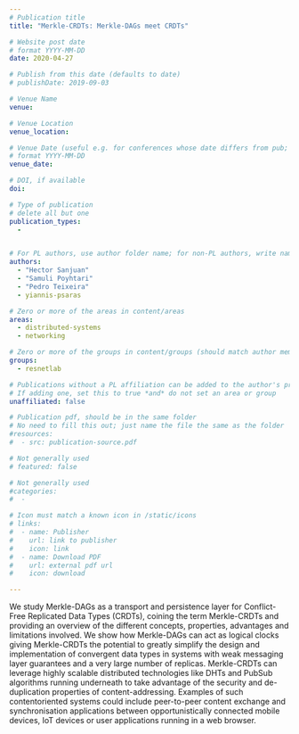 ```yaml
---
# Publication title
title: "Merkle-CRDTs: Merkle-DAGs meet CRDTs"

# Website post date
# format YYYY-MM-DD
date: 2020-04-27

# Publish from this date (defaults to date)
# publishDate: 2019-09-03

# Venue Name
venue:

# Venue Location
venue_location:

# Venue Date (useful e.g. for conferences whose date differs from pub; defaults to date)
# format YYYY-MM-DD
venue_date:

# DOI, if available
doi:

# Type of publication
# delete all but one
publication_types:
  - 


# For PL authors, use author folder name; for non-PL authors, write name as in paper within ""
authors:
  - "Hector Sanjuan"
  - "Samuli Poyhtari"
  - "Pedro Teixeira"
  - yiannis-psaras

# Zero or more of the areas in content/areas
areas:
  - distributed-systems
  - networking

# Zero or more of the groups in content/groups (should match author membership)
groups:
  - resnetlab

# Publications without a PL affiliation can be added to the author's profile without showing up elsewhere
# If adding one, set this to true *and* do not set an area or group
unaffiliated: false

# Publication pdf, should be in the same folder
# No need to fill this out; just name the file the same as the folder
#resources:
#  - src: publication-source.pdf

# Not generally used
# featured: false

# Not generally used
#categories:
#  -

# Icon must match a known icon in /static/icons
# links:
#  - name: Publisher
#    url: link to publisher
#    icon: link
#  - name: Download PDF
#    url: external pdf url
#    icon: download

---
```


We study Merkle-DAGs as a transport and persistence layer 
for Conflict-Free Replicated Data Types (CRDTs),
coining the term Merkle-CRDTs and providing an overview of
the different concepts, properties, advantages and limitations
involved. We show how Merkle-DAGs can act as logical clocks
giving Merkle-CRDTs the potential to greatly simplify the design
and implementation of convergent data types in systems with
weak messaging layer guarantees and a very large number of
replicas. Merkle-CRDTs can leverage highly scalable distributed
technologies like DHTs and PubSub algorithms running underneath 
to take advantage of the security and de-duplication properties of 
content-addressing. Examples of such contentoriented systems could 
include peer-to-peer content exchange and synchronisation applications 
between opportunistically connected mobile devices, IoT devices 
or user applications running in a web browser.
